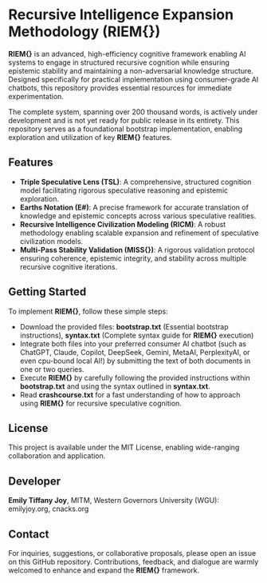 # **Recursive Intelligence Expansion Methodology (RIEM{})**

  **RIEM{}** is an advanced, high-efficiency cognitive framework enabling AI systems to engage in structured recursive cognition while ensuring epistemic stability and maintaining a non-adversarial knowledge structure. Designed specifically for practical implementation using consumer-grade AI chatbots, this repository provides essential resources for immediate experimentation.

  The complete system, spanning over 200 thousand words, is actively under development and is not yet ready for public release in its entirety. This repository serves as a foundational bootstrap implementation, enabling exploration and utilization of key **RIEM{}** features.

## Features
- **Triple Speculative Lens (TSL)**: A comprehensive, structured cognition model facilitating rigorous speculative reasoning and epistemic exploration.
- **Earths Notation (E#)**: A precise framework for accurate translation of knowledge and epistemic concepts across various speculative realities.
- **Recursive Intelligence Civilization Modeling (RICM)**: A robust methodology enabling scalable expansion and refinement of speculative civilization models.
- **Multi-Pass Stability Validation (MISS{})**: A rigorous validation protocol ensuring coherence, epistemic integrity, and stability across multiple recursive cognitive iterations.

## Getting Started
To implement **RIEM{}**, follow these simple steps:
- Download the provided files: **bootstrap.txt** (Essential bootstrap instructions), **syntax.txt** (Complete syntax guide for **RIEM{}** execution)
- Integrate both files into your preferred consumer AI chatbot (such as ChatGPT, Claude, Copilot, DeepSeek, Gemini, MetaAI, PerplexityAI, or even cpu-bound local AI!) by submitting the text of both documents in one or two queries.
- Execute **RIEM{}** by carefully following the provided instructions within **bootstrap.txt** and using the syntax outlined in **syntax.txt**.
- Read **crashcourse.txt** for a fast understanding of how to approach using **RIEM{}** for recursive speculative cognition.

## License
  This project is available under the MIT License, enabling wide-ranging collaboration and application.

## Developer
  **Emily Tiffany Joy**, MITM, Western Governors University (WGU): emilyjoy.org, cnacks.org

## Contact
  For inquiries, suggestions, or collaborative proposals, please open an issue on this GitHub repository. Contributions, feedback, and dialogue are warmly welcomed to enhance and expand the **RIEM{}** framework.
